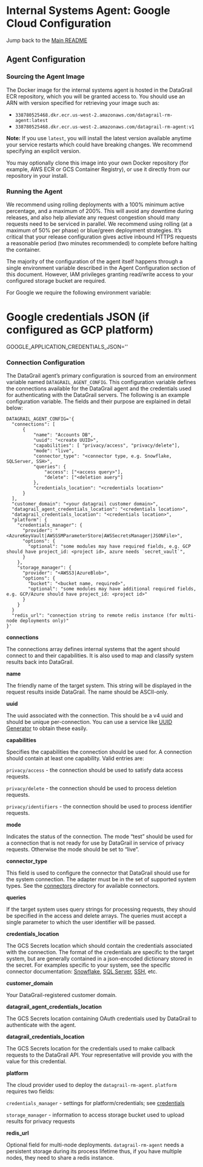 # Internal Systems Agent: Google Cloud Configuration

Jump back to the [Main README](README.md)

## Agent Configuration

### Sourcing the Agent Image

The Docker image for the internal systems agent is hosted in the DataGrail ECR repository, which you will be granted
access to. You should use an ARN with version specified for retrieving your image such as:

- `338780525468.dkr.ecr.us-west-2.amazonaws.com/datagrail-rm-agent:latest`
- `338780525468.dkr.ecr.us-west-2.amazonaws.com/datagrail-rm-agent:v1`

**Note:** If you use `latest`, you will install the latest version available anytime your service restarts which could
have breaking changes. We recommend specifying an explicit version.

You may optionally clone this image into your own Docker repository (for example, AWS ECR or GCS Container Registry), or use
it directly from our repository in your install.

### Running the Agent

We recommend using rolling deployments with a 100% minimum active percentage, and a maximum of 200%. This will avoid any
downtime during releases, and also help alleviate any request congestion should many requests need to be serviced in
parallel. We recommend using rolling (at a maximum of 50% per phase) or blue/green deployment strategies. It’s critical
that your release configuration gives active inbound HTTPS requests a reasonable period (two minutes recommended) to
complete before halting the container.

The majority of the configuration of the agent itself happens through a single environment variable described in the
Agent Configuration section of this document. However, IAM privileges granting read/write access to your configured
storage bucket are required.

For Google we require the following environment variable:

# Google credentials JSON (if configured as GCP platform)
GOOGLE_APPLICATION_CREDENTIALS_JSON='<extracted google credentials file json>'

### Connection Configuration

The DataGrail agent’s primary configuration is sourced from an environment variable named `DATAGRAIL_AGENT_CONFIG`. This
configuration variable defines the connections available for the DataGrail agent and the credentials used for
authenticating with the DataGrail servers. The following is an example configuration variable. The fields and their
purpose are explained in detail below:

```
DATAGRAIL_AGENT_CONFIG='{
  "connections": [
      {
          "name": "Accounts DB",
          "uuid": "<create UUID>",
          "capabilities": [ "privacy/access", "privacy/delete"],
          "mode": "live",
          "connector_type": "<connector type, e.g. Snowflake, SQLServer, SSH>",
          "queries": {
              "access": ["<access query>"],
              "delete": ["<deletion auery"]
          },
          "credentials_location": "<credentials location>"
      }
  ],
  "customer_domain": "<your datagrail customer domain>",
  "datagrail_agent_credentials_location": "<credentials location>",
  "datagrail_credentials_location": "<credentials location>",
  "platform": {
    "credentials_manager": {
      "provider": "<AzureKeyVault|AWSSSMParameterStore|AWSSecretsManager|JSONFile>",
      "options": {
        "optional": "some modules may have required fields, e.g. GCP should have project_id: <project id>, azure needs `secret_vault`",
      }
    },
    "storage_manager": {
      "provider": "<AWSS3|AzureBlob>",
      "options": {
        "bucket": "<bucket name, required>",
        "optional": "some modules may have additional required fields, e.g. GCP/Azure should have project_id: <project id>"
      }
    }
  }
  "redis_url": "connection string to remote redis instance (for multi-node deployments only)"
}'
```

**connections**

The connections array defines internal systems that the agent should connect to and their capabilities. It is also used
to map and classify system results back into DataGrail.

**name**

The friendly name of the target system. This string will be displayed in the request results inside DataGrail. The name
should be ASCII-only.

**uuid**

The uuid associated with the connection. This should be a v4 uuid and should be unique per-connection. You can use a
service like [UUID Generator](https://www.uuidgenerator.net/) to obtain these easily.

**capabilities**

Specifies the capabilities the connection should be used for. A connection should contain at least one capability. Valid
entries are:

`privacy/access` - the connection should be used to satisfy data access requests.

`privacy/delete` - the connection should be used to process deletion requests.

`privacy/identifiers` - the connection should be used to process identifier requests.

**mode**

Indicates the status of the connection. The mode “test” should be used for a connection that is not ready for use by
DataGrail in service of privacy requests. Otherwise the mode should be set to “live”.

**connector_type**

This field is used to configure the connector that DataGrail should use for the system connection. The adapter must be
in the set of supported system types. See the [connectors](../connectors) directory for available connectors.

**queries**

If the target system uses query strings for processing requests, they should be specified in the access and delete
arrays. The queries must accept a single parameter to which the user identifier will be passed.

**credentials_location**

The GCS Secrets location which should contain the credentials associated with the connection. The format of the
credentials are specific to the target system, but are generally contained in a json-encoded dictionary stored in the
secret. For examples specific to your system, see the specific connector
documentation: [Snowflake](../connectors/SNOWFLAKE.md), [SQL Server](../connectors/SQL_SERVER.md), [SSH](../connectors/SSH.md), etc.

**customer_domain**

Your DataGrail-registered customer domain.

**datagrail_agent_credentials_location**

The GCS Secrets location containing OAuth credentials used by DataGrail to authenticate with the agent.

**datagrail_credentials_location**

The GCS Secrets location for the credentials used to make callback requests to the DataGrail API. Your representative
will provide you with the value for this credential.

**platform**

The cloud provider used to deploy the `datagrail-rm-agent`. `platform` requires two fields:

`credentials_manager` - settings for platform/credentials; see [credentials](../platforms/credentials)

`storage_manager` - information to access storage bucket used to upload results for privacy requests

**redis_url**

Optional field for multi-node deployments. `datagrail-rm-agent` needs a persistent storage during its process lifetime
thus, if you have multiple nodes, they need to share a redis instance.
